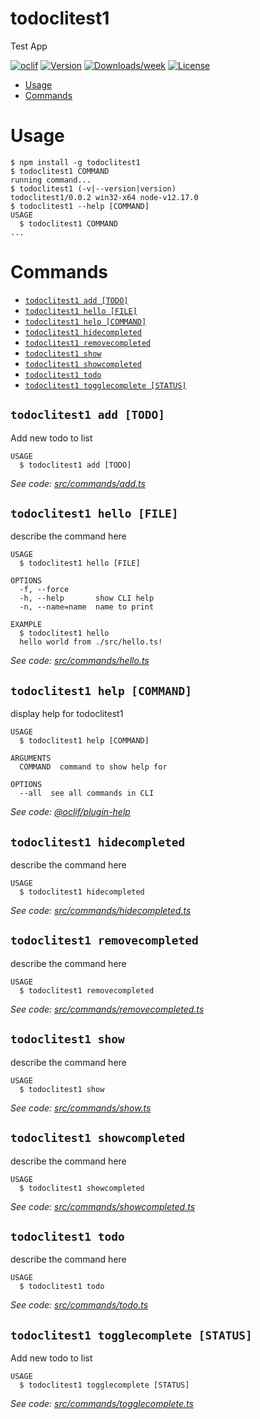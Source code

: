 todoclitest1
============

Test App

[![oclif](https://img.shields.io/badge/cli-oclif-brightgreen.svg)](https://oclif.io)
[![Version](https://img.shields.io/npm/v/todoclitest1.svg)](https://npmjs.org/package/todoclitest1)
[![Downloads/week](https://img.shields.io/npm/dw/todoclitest1.svg)](https://npmjs.org/package/todoclitest1)
[![License](https://img.shields.io/npm/l/todoclitest1.svg)](https://github.com/hassan-ak/todo-cli/blob/master/package.json)

<!-- toc -->
* [Usage](#usage)
* [Commands](#commands)
<!-- tocstop -->
# Usage
<!-- usage -->
```sh-session
$ npm install -g todoclitest1
$ todoclitest1 COMMAND
running command...
$ todoclitest1 (-v|--version|version)
todoclitest1/0.0.2 win32-x64 node-v12.17.0
$ todoclitest1 --help [COMMAND]
USAGE
  $ todoclitest1 COMMAND
...
```
<!-- usagestop -->
# Commands
<!-- commands -->
* [`todoclitest1 add [TODO]`](#todoclitest1-add-todo)
* [`todoclitest1 hello [FILE]`](#todoclitest1-hello-file)
* [`todoclitest1 help [COMMAND]`](#todoclitest1-help-command)
* [`todoclitest1 hidecompleted`](#todoclitest1-hidecompleted)
* [`todoclitest1 removecompleted`](#todoclitest1-removecompleted)
* [`todoclitest1 show`](#todoclitest1-show)
* [`todoclitest1 showcompleted`](#todoclitest1-showcompleted)
* [`todoclitest1 todo`](#todoclitest1-todo)
* [`todoclitest1 togglecomplete [STATUS]`](#todoclitest1-togglecomplete-status)

## `todoclitest1 add [TODO]`

Add new todo to list

```
USAGE
  $ todoclitest1 add [TODO]
```

_See code: [src/commands/add.ts](https://github.com/hassan-ak/todo-cli/blob/v0.0.2/src/commands/add.ts)_

## `todoclitest1 hello [FILE]`

describe the command here

```
USAGE
  $ todoclitest1 hello [FILE]

OPTIONS
  -f, --force
  -h, --help       show CLI help
  -n, --name=name  name to print

EXAMPLE
  $ todoclitest1 hello
  hello world from ./src/hello.ts!
```

_See code: [src/commands/hello.ts](https://github.com/hassan-ak/todo-cli/blob/v0.0.2/src/commands/hello.ts)_

## `todoclitest1 help [COMMAND]`

display help for todoclitest1

```
USAGE
  $ todoclitest1 help [COMMAND]

ARGUMENTS
  COMMAND  command to show help for

OPTIONS
  --all  see all commands in CLI
```

_See code: [@oclif/plugin-help](https://github.com/oclif/plugin-help/blob/v3.2.2/src/commands/help.ts)_

## `todoclitest1 hidecompleted`

describe the command here

```
USAGE
  $ todoclitest1 hidecompleted
```

_See code: [src/commands/hidecompleted.ts](https://github.com/hassan-ak/todo-cli/blob/v0.0.2/src/commands/hidecompleted.ts)_

## `todoclitest1 removecompleted`

describe the command here

```
USAGE
  $ todoclitest1 removecompleted
```

_See code: [src/commands/removecompleted.ts](https://github.com/hassan-ak/todo-cli/blob/v0.0.2/src/commands/removecompleted.ts)_

## `todoclitest1 show`

describe the command here

```
USAGE
  $ todoclitest1 show
```

_See code: [src/commands/show.ts](https://github.com/hassan-ak/todo-cli/blob/v0.0.2/src/commands/show.ts)_

## `todoclitest1 showcompleted`

describe the command here

```
USAGE
  $ todoclitest1 showcompleted
```

_See code: [src/commands/showcompleted.ts](https://github.com/hassan-ak/todo-cli/blob/v0.0.2/src/commands/showcompleted.ts)_

## `todoclitest1 todo`

describe the command here

```
USAGE
  $ todoclitest1 todo
```

_See code: [src/commands/todo.ts](https://github.com/hassan-ak/todo-cli/blob/v0.0.2/src/commands/todo.ts)_

## `todoclitest1 togglecomplete [STATUS]`

Add new todo to list

```
USAGE
  $ todoclitest1 togglecomplete [STATUS]
```

_See code: [src/commands/togglecomplete.ts](https://github.com/hassan-ak/todo-cli/blob/v0.0.2/src/commands/togglecomplete.ts)_
<!-- commandsstop -->
